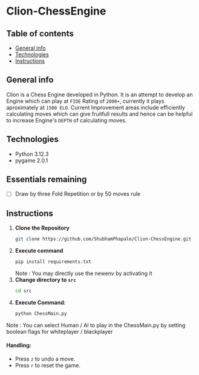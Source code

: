# Clion-ChessEngine

## Table of contents
* [General info](#general-info)
* [Technologies](#technologies)
* [Instructions](#instructions)


## General info
Clion is a Chess Engine developed in Python. It is an attempt to develop an Engine which can play at `FIDE` Rating of `2000+`, currently it plays aproximately at `1500 ELO`. Current Improvement areas include efficiently calculating moves which can give fruitfull results and hence can be helpful to increase Engine's `DEPTH` of calculating moves.

## Technologies
* Python 3.12.3
* pygame 2.0.1

## Essentials remaining
- [ ] Draw by three Fold Repetition or by 50 moves rule

## Instructions
1. **Clone the Repository**
   ```bash
   git clone https://github.com/ShubhamPhapale/Clion-ChessEngine.git
   ```
2. **Execute command** 
   ```bash
   pip install requirements.txt
   ```
   Note : You may directly use the newenv by activating it
3. **Change directory to `src`**
   ```bash
   cd src
   ```
3. **Execute Command**:
   ```bash
   python ChessMain.py
   ```
Note : You can select Human / AI to play in the ChessMain.py by setting boolean flags for whiteplayer / blackplayer

#### Handling:
* Press `z` to undo a move.
* Press `r` to reset the game.
